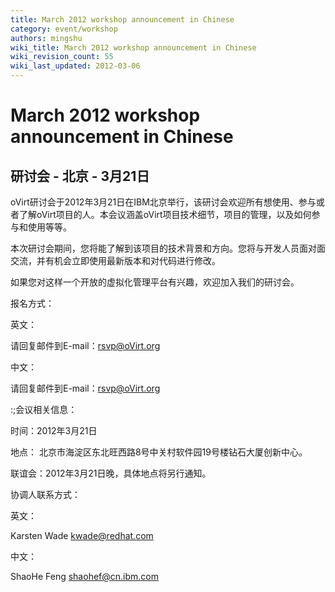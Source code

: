 ```yaml
---
title: March 2012 workshop announcement in Chinese
category: event/workshop
authors: mingshu
wiki_title: March 2012 workshop announcement in Chinese
wiki_revision_count: 55
wiki_last_updated: 2012-03-06
---
```


# March 2012 workshop announcement in Chinese

## 研讨会 - 北京 - 3月21日

oVirt研讨会于2012年3月21日在IBM北京举行，该研讨会欢迎所有想使用、参与或者了解oVirt项目的人。本会议涵盖oVirt项目技术细节，项目的管理，以及如何参与和使用等等。

本次研讨会期间，您将能了解到该项目的技术背景和方向。您将与开发人员面对面交流，并有机会立即使用最新版本和对代码进行修改。

如果您对这样一个开放的虚拟化管理平台有兴趣，欢迎加入我们的研讨会。

报名方式：  

英文：

请回复邮件到E-mail：rsvp@oVirt.org

中文：

请回复邮件到E-mail：rsvp@oVirt.org

:;会议相关信息：

时间：2012年3月21日

地点： 北京市海淀区东北旺西路8号中关村软件园19号楼钻石大厦创新中心。

联谊会：2012年3月21日晚，具体地点将另行通知。

协调人联系方式：

英文：

Karsten Wade kwade@redhat.com

中文：

ShaoHe Feng shaohef@cn.ibm.com
